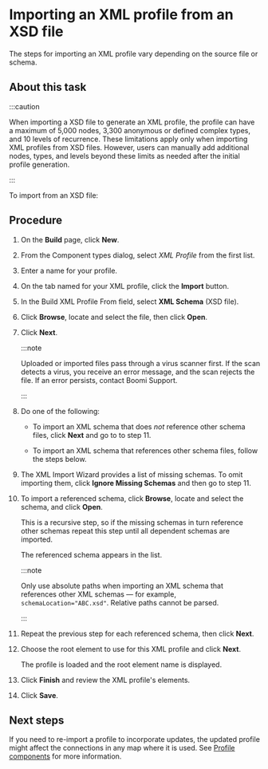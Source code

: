 # Importing an XML profile from an XSD file

<head>
  <meta name="guidename" content="Integration"/>
  <meta name="context" content="GUID-352cd3af-1bf1-4213-a7ad-9266f9b69f06"/>
</head>


The steps for importing an XML profile vary depending on the source file or schema.

## About this task

:::caution

When importing a XSD file to generate an XML profile, the profile can have a maximum of 5,000 nodes, 3,300 anonymous or defined complex types, and 10 levels of recurrence. These limitations apply only when importing XML profiles from XSD files. However, users can manually add additional nodes, types, and levels beyond these limits as needed after the initial profile generation.

:::

To import from an XSD file:

## Procedure

1. On the **Build** page, click **New**.

2. From the Component types dialog, select *XML Profile* from the first list.

3. Enter a name for your profile.

4. On the tab named for your XML profile, click the **Import** button.

5. In the Build XML Profile From field, select **XML Schema** (XSD file).

6. Click **Browse**, locate and select the file, then click **Open**.

7. Click **Next**.

    :::note

    Uploaded or imported files pass through a virus scanner first. If the scan detects a virus, you receive an error message, and the scan rejects the file. If an error persists, contact Boomi Support.

    :::

8. Do one of the following:

   - To import an XML schema that does *not* reference other schema files, click **Next** and go to to step 11.

   - To import an XML schema that references other schema files, follow the steps below.

9. The XML Import Wizard provides a list of missing schemas. To omit importing them, click **Ignore Missing Schemas** and then go to step 11.

10. To import a referenced schema, click **Browse**, locate and select the schema, and click **Open**.

    This is a recursive step, so if the missing schemas in turn reference other schemas repeat this step until all dependent schemas are imported.

    The referenced schema appears in the list.

    :::note

    Only use absolute paths when importing an XML schema that references other XML schemas — for example, `schemaLocation="ABC.xsd"`. Relative paths cannot be parsed.

    :::

11. Repeat the previous step for each referenced schema, then click **Next**.

12. Choose the root element to use for this XML profile and click **Next**.

    The profile is loaded and the root element name is displayed.

13. Click **Finish** and review the XML profile's elements.

14. Click **Save**.

## Next steps

If you need to re-import a profile to incorporate updates, the updated profile might affect the connections in any map where it is used. See [Profile components](./c-atm-Profile_components_e9b3ea44-7b4a-4d1e-8185-e09e429275f6.md) for more information.